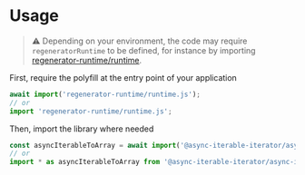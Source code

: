 # Usage

> :warning: Depending on your environment, the code may require
> `regeneratorRuntime` to be defined, for instance by importing
> [regenerator-runtime/runtime](https://www.npmjs.com/package/regenerator-runtime).

First, require the polyfill at the entry point of your application
```js
await import('regenerator-runtime/runtime.js');
// or
import 'regenerator-runtime/runtime.js';
```

Then, import the library where needed
```js
const asyncIterableToArray = await import('@async-iterable-iterator/async-iterable-to-array');
// or
import * as asyncIterableToArray from '@async-iterable-iterator/async-iterable-to-array';
```
